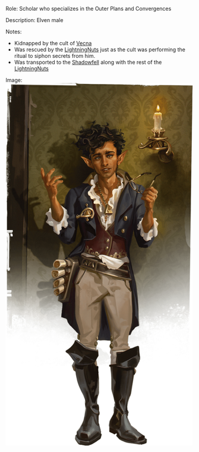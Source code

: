 Role: Scholar who specializes in the Outer Plans and Convergences

Description: Elven male

Notes: 
- Kidnapped by the cult of [Vecna](<../Vecna.md>)
- Was rescued by the [LightningNuts](<../../PC's/LightningNuts.md>) just as the cult was performing the ritual to siphon secrets from him.
- Was transported to the [Shadowfell](<../../LOCATIONS/Shadowfell/Shadowfell.md>) along with the rest of the [LightningNuts](<../../PC's/LightningNuts.md>)

Image: 
![11.5 Eldon - thumbnail](<../../IMAGES/11.5 Eldon - thumbnail.png>)